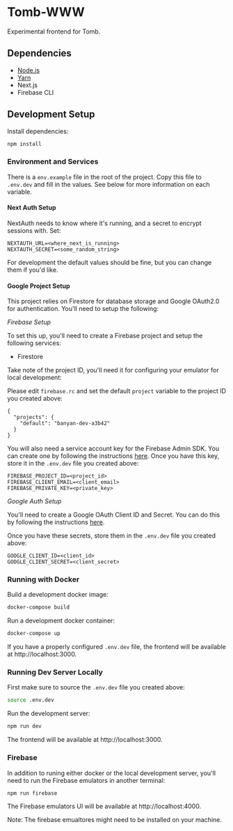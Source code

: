 # Tomb-WWW

Experimental frontend for Tomb.

## Dependencies

- [Node.js](https://nodejs.org/en/)
- [Yarn](https://yarnpkg.com/)
- Next.js
- Firebase CLI

## Development Setup

Install dependencies:

```bash
npm install
```

### Environment and Services

There is a `env.example` file in the root of the project. Copy this file to `.env.dev` and fill in the values. See below for more information on each variable.

#### **Next Auth Setup**

NextAuth needs to know where it's running, and a secret to encrypt sessions with. Set:

```
NEXTAUTH_URL=<where_next_is_running>
NEXTAUTH_SECRET=<some_random_string>
```

For development the default values should be fine, but you can change them if you'd like.

#### **Google Project Setup**

This project relies on Firestore for database storage and Google OAuth2.0 for authentication. You'll need to setup the following:

_Firebase Setup_

To set this up, you'll need to create a Firebase project and setup the following services:

- Firestore

Take note of the project ID, you'll need it for configuring your emulator for local development:

Please edit `firebase.rc` and set the default `project` variable to the project ID you created above:

```
{
  "projects": {
    "default": "banyan-dev-a3b42"
  }
}
```

You will also need a service account key for the Firebase Admin SDK. You can create one by following the instructions [here](https://firebase.google.com/docs/admin/setup#initialize-sdk). Once you have this key, store it in the `.env.dev` file you created above:

```
FIREBASE_PROJECT_ID=<project_id>
FIREBASE_CLIENT_EMAIL=<client_email>
FIREBASE_PRIVATE_KEY=<private_key>
```

_Google Auth Setup_

You'll need to create a Google OAuth Client ID and Secret. You can do this by following the instructions [here](https://next-auth.js.org/providers/google).

Once you have these secrets, store them in the `.env.dev` file you created above:

```
GOOGLE_CLIENT_ID=<client_id>
GOOGLE_CLIENT_SECRET=<client_secret>
```

### Running with Docker

Build a development docker image:

```bash
docker-compose build
```

Run a development docker container:

```bash
docker-compose up
```

If you have a properly configured `.env.dev` file, the frontend will be available at http://localhost:3000.

### Running Dev Server Locally

First make sure to source the `.env.dev` file you created above:

```bash
source .env.dev
```

Run the development server:

```bash
npm run dev
```

The frontend will be available at http://localhost:3000.

### Firebase

In addition to runing either docker or the local development server, you'll need to
run the Firebase emulators in another terminal:

```bash
npm run firebase
```

The Firebase emulators UI will be available at http://localhost:4000.

Note: The firebase emualtores might need to be installed on your machine.
